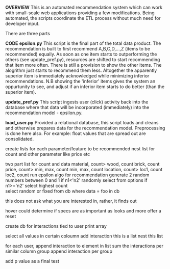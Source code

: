 **OVERVIEW**
This is an automated recommendation system which can work with small-scale web applications providing a few modifications. Being automated, the scripts coordinate the ETL process without much need for developer input.

There are three parts

**CODE**
**epsilon.py**
This script is the final part of the total data product. The recommendation is built to first recommend  A,B,C,D,...,Z (items to be recommended) equally. As soon as one item starts to outperforming the others (see update_pref.py), resources are shifted to start recommending that item more often. There is still a provision to show the other items. The alogrithm just starts to recommend them less. Altogether the apparently superior item is immediately acknowledged while minimizing inferior recommendations. 
N.B showing the 'inferior' items gives the system an oppurtunity to see, and adjust if an inferior item starts to do better (than the superior item).  


**update_pref.py**
This script ingests user (click) activity back into the database where that data will be incorporated (immediately) into the recommendation model - epsilon.py.


**load_user.py**
Provided a relational database, this script loads and cleans and otherwise prepares data for the recommendation model. Preprocessing is done here also. For example: float values that are spread out are consolidated. 

create lists for each parameter/feature to be recommended
nest list for count and other parameter like price etc
      
two part list for count and data
material, count>    wood, count
                    brick, count
price, count>       min, max, count
                    min, max, count
location, count>    loc1, count
                    loc2, count
run epsilon algo for recommendation
        generate 2 random numbers between 0 and 1
        if n1<'n2' randomly select from options
        if n1>='n2' select highest count  
select random or fixed from db where data = foo in db

this does not ask what you are interested in, rather, it finds out

hover could determine if specs are as important as looks and more
offer a reset

create db for interactions tied to user
print array

select all values in certain coloumn
        add interaction 
this is a list
nest this list

for each user, 
        append interaction to  element in list 
        sum the interactions per similar column group 
        append interaction per group

add p value as a final test

